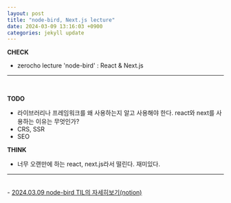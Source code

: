 ```yaml
---
layout: post
title: "node-bird, Next.js lecture"
date: 2024-03-09 13:16:03 +0900
categories: jekyll update
---
```


<b>CHECK</b>

- zerocho lecture 'node-bird' : React & Next.js
  <br>

---

<br>

<b>TODO</b>

- 라이브러리나 프레임워크를 왜 사용하는지 알고 사용해야 한다. react와 next를 사용하는 이유는 무엇인가?
- CRS, SSR
- SEO

<b>THINK</b>

- 너무 오랜만에 하는 react, next.js라서 떨린다. 재미있다.
  <br>

---

<br>
- <a href='https://www.notion.so/fun-blog/node-bird-a9f5d2ae1b6d434baf376bbc532fc601' target="_blank">2024.03.09 node-bird TIL의 자세히보기(notion)</a>
